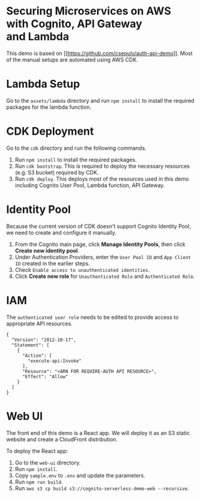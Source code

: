 # Securing Microservices on AWS with Cognito, API Gateway and Lambda

This demo is based on [[https://github.com/csepulv/auth-api-demo]]. Most of the manual setups are automated using AWS CDK.

# Lambda Setup

Go to the `assets/lambda` directory and run `npm install` to install the required packages for the lambda function.

# CDK Deployment

Go to the `cdk` directory and run the following commands.

1. Run `npm install` to install the required packages.
2. Run `cdk bootstrap`. This is required to deploy the necessary resources (e.g. S3 bucket) required by CDK.
3. Run `cdk deploy`. This deploys most of the resources used in this demo including Cognito User Pool, Lambda function, API Gateway.

# Identity Pool

Because the current version of CDK doesn't support Cognito Identity Pool, we need to create and configure it manually.

1. From the Cognito main page, click **Manage Identity Pools**, then click **Create new identity pool**.
2. Under Authentication Providers, enter the `User Pool ID` and `App Client ID` created in the earlier steps.
3. Check `Enable access to unauthenticated identities`.
4. Click **Create new role** for `Unauthenticated Role` and `Authenticated Role`.

# IAM

The `authenticated user role` needs to be edited to provide access to appropriate API resources.

```
{
  "Version": "2012-10-17",
  "Statement": [
    {
      "Action": [
        "execute-api:Invoke"
      ],
      "Resource": "<ARN FOR REQUIRE-AUTH API RESOURCE>",
      "Effect": "Allow"
    }
  ]
}
```

# Web UI

The front end of this demo is a React app. We will deploy it as an S3 static website and create a CloudFront distribution.

To deploy the React app:

1. Go to the `web-ui` directory.
2. Run `npm install`.
3. Copy `sample.env` to `.env` and update the parameters.
4. Run `npm run build`.
5. Run `aws s3 cp build s3://cognito-serverless-demo-web --recursive`.
